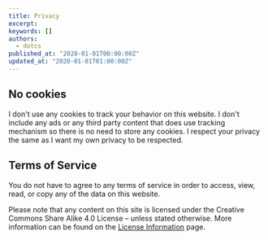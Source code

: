 ```yaml
---
title: Privacy
excerpt: 
keywords: []
authors:
  - dotcs
published_at: "2020-01-01T00:00:00Z"
updated_at: "2020-01-01T01:00:00Z"
---
```


## No cookies

I don't use any cookies to track your behavior on this website.
I don't include any ads or any third party content that does use tracking mechanism so there is no need to store any cookies.
I respect your privacy the same as I want my own privacy to be respected.

## Terms of Service

You do not have to agree to any terms of service in order to access, view, read, or copy any of the data on this website.

Please note that any content on this site is licensed under the Creative Commons Share Alike 4.0 License – unless stated otherwise.
More information can be found on the [License Information][license] page.

[license]: http://dotcs.me/pages/license-information